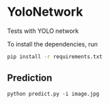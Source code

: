 # YoloNetwork
Tests with YOLO network

To install the dependencies, run
```bash
pip install -r requirements.txt
```

## Prediction
```python predict.py -i image.jpg``` 